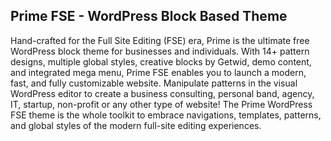 ## Prime FSE - WordPress Block Based Theme

Hand-crafted for the Full Site Editing (FSE) era, Prime is the ultimate free WordPress block theme for businesses and individuals. With 14+ pattern designs, multiple global styles, creative blocks by Getwid, demo content, and integrated mega menu, Prime FSE enables you to launch a modern, fast, and fully customizable website. Manipulate patterns in the visual WordPress editor to create a business consulting, personal band, agency, IT, startup, non-profit or any other type of website! The Prime WordPress FSE theme is the whole toolkit to embrace navigations, templates, patterns, and global styles of the modern full-site editing experiences.